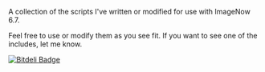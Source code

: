 A collection of the scripts I've written or modified for use with ImageNow 6.7.  

Feel free to use or modify them as you see fit.  If you want to see one of the includes, let me know.


[![Bitdeli Badge](https://d2weczhvl823v0.cloudfront.net/gjenczyk/imagenow/trend.png)](https://bitdeli.com/free "Bitdeli Badge")

